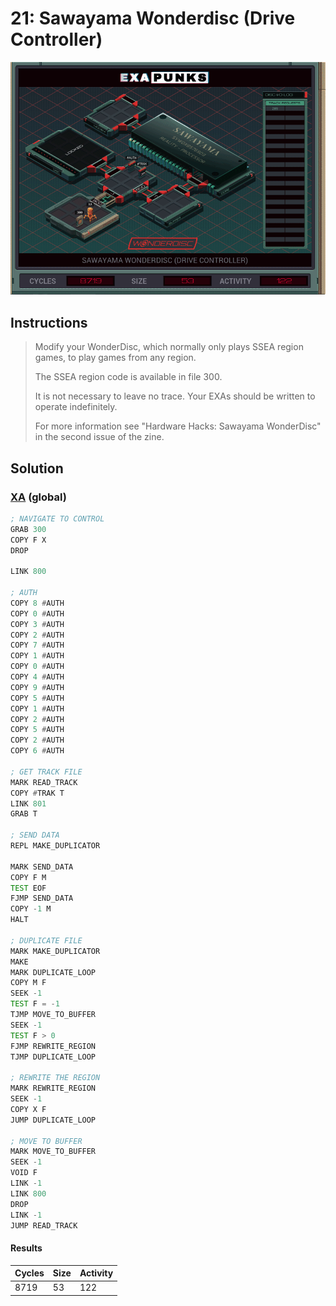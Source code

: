 # 21: Sawayama Wonderdisc (Drive Controller)

<div align="center"><img src="EXAPUNKS - Sawayama WonderDisc (8719, 53, 122, 2022-12-19-22-41-46).gif" /></div>

## Instructions
> Modify your WonderDisc, which normally only plays SSEA region games, to play games from any region.
> 
> The SSEA region code is available in file 300.
> 
> It is not necessary to leave no trace. Your EXAs should be written to operate indefinitely.
> 
> For more information see "Hardware Hacks: Sawayama WonderDisc" in the second issue of the zine.

## Solution

### [XA](XA.exa) (global)
```asm
; NAVIGATE TO CONTROL
GRAB 300
COPY F X
DROP

LINK 800

; AUTH
COPY 8 #AUTH
COPY 0 #AUTH
COPY 3 #AUTH
COPY 2 #AUTH
COPY 7 #AUTH
COPY 1 #AUTH
COPY 0 #AUTH
COPY 4 #AUTH
COPY 9 #AUTH
COPY 5 #AUTH
COPY 1 #AUTH
COPY 2 #AUTH
COPY 5 #AUTH
COPY 2 #AUTH
COPY 6 #AUTH

; GET TRACK FILE
MARK READ_TRACK
COPY #TRAK T
LINK 801
GRAB T

; SEND DATA
REPL MAKE_DUPLICATOR

MARK SEND_DATA
COPY F M
TEST EOF
FJMP SEND_DATA
COPY -1 M
HALT

; DUPLICATE FILE
MARK MAKE_DUPLICATOR
MAKE
MARK DUPLICATE_LOOP
COPY M F
SEEK -1
TEST F = -1
TJMP MOVE_TO_BUFFER
SEEK -1
TEST F > 0
FJMP REWRITE_REGION
TJMP DUPLICATE_LOOP

; REWRITE THE REGION
MARK REWRITE_REGION
SEEK -1
COPY X F
JUMP DUPLICATE_LOOP

; MOVE TO BUFFER
MARK MOVE_TO_BUFFER
SEEK -1
VOID F
LINK -1
LINK 800
DROP
LINK -1
JUMP READ_TRACK
```

#### Results
| Cycles | Size | Activity |
|--------|------|----------|
| 8719   | 53   | 122      |
